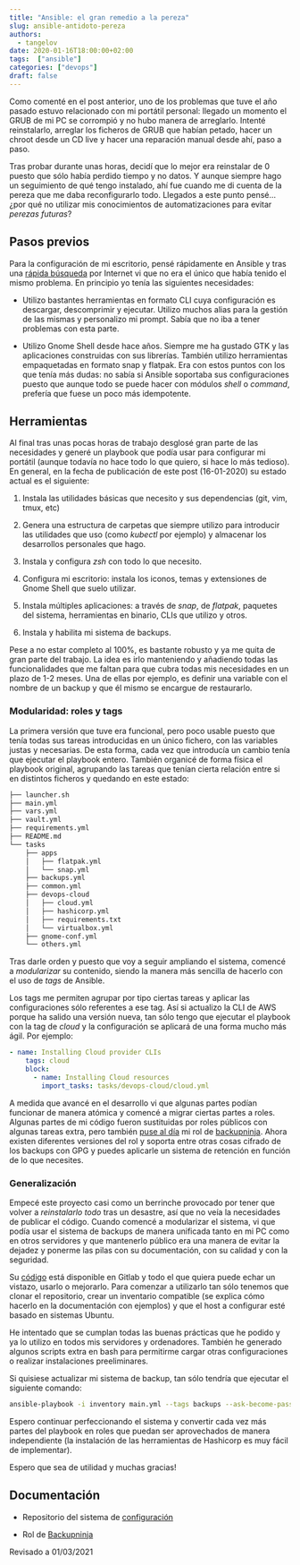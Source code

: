 ```yaml
---
title: "Ansible: el gran remedio a la pereza"
slug: ansible-antidoto-pereza
authors:
  - tangelov
date: 2020-01-16T18:00:00+02:00
tags:  ["ansible"]
categories: ["devops"]
draft: false
---
```


Como comenté en el post anterior, uno de los problemas que tuve el año pasado estuvo relacionado con mi portátil personal: llegado un momento el GRUB de mi PC se corrompió y no hubo manera de arreglarlo. Intenté reinstalarlo, arreglar los ficheros de GRUB que habían petado, hacer un chroot desde un CD live y hacer una reparación manual desde ahí, paso a paso.

Tras probar durante unas horas, decidí que lo mejor era reinstalar de 0 puesto que sólo había perdido tiempo y no datos. Y aunque siempre hago un seguimiento de qué tengo instalado, ahí fue cuando me di cuenta de la pereza que me daba reconfigurarlo todo. Llegados a este punto pensé... ¿por qué no utilizar mis conocimientos de automatizaciones para evitar _perezas futuras_?

<!--more-->

## Pasos previos
Para la configuración de mi escritorio, pensé rápidamente en Ansible y tras una [rápida búsqueda](https://www.google.com/search?&channel=fs&q=gnome+ansible&ie=utf-8&oe=utf-8) por Internet vi que no era el único que había tenido el mismo problema. En principio yo tenía las siguientes necesidades:

* Utilizo bastantes herramientas en formato CLI cuya configuración es descargar, descomprimir y ejecutar. Utilizo muchos alias para la gestión de las mismas y personalizo mi prompt. Sabía que no iba a tener problemas con esta parte.

* Utilizo Gnome Shell desde hace años. Siempre me ha gustado GTK y las aplicaciones construidas con sus librerías. También utilizo herramientas empaquetadas en formato snap y flatpak. Era con estos puntos con los que tenía más dudas: no sabía si Ansible soportaba sus configuraciones puesto que aunque todo se puede hacer con módulos _shell_ o _command_, prefería que fuese un poco más idempotente.

## Herramientas
Al final tras unas pocas horas de trabajo desglosé gran parte de las necesidades y generé un playbook que podía usar para configurar mi portátil (aunque todavía no hace todo lo que quiero, si hace lo más tedioso). En general, en la fecha de publicación de este post (16-01-2020) su estado actual es el siguiente:

1. Instala las utilidades básicas que necesito y sus dependencias (git, vim, tmux, etc)

2. Genera una estructura de carpetas que siempre utilizo para introducir las utilidades que uso (como _kubectl_ por ejemplo) y almacenar los desarrollos personales que hago.

3. Instala y configura _zsh_ con todo lo que necesito.

4. Configura mi escritorio: instala los iconos, temas y extensiones de Gnome Shell que suelo utilizar.

5. Instala múltiples aplicaciones: a través de _snap_, de _flatpak_, paquetes del sistema, herramientas en binario, CLIs que utilizo y otros.

6. Instala y habilita mi sistema de backups.

Pese a no estar completo al 100%, es bastante robusto y ya me quita de gran parte del trabajo. La idea es irlo manteniendo y añadiendo todas las funcionalidades que me faltan para que cubra todas mis necesidades en un plazo de 1-2 meses. Una de ellas por ejemplo, es definir una variable con el nombre de un backup y que él mismo se encargue de restaurarlo.


### Modularidad: roles y tags
La primera versión que tuve era funcional, pero poco usable puesto que tenía todas sus tareas introducidas en un único fichero, con las variables justas y necesarias. De esta forma, cada vez que introducía un cambio tenía que ejecutar el playbook entero. También organicé de forma física el playbook original, agrupando las tareas que tenían cierta relación entre si en distintos ficheros y quedando en este estado:

```bash
├── launcher.sh
├── main.yml
├── vars.yml
├── vault.yml
├── requirements.yml
├── README.md
└── tasks
    ├── apps
    │   ├── flatpak.yml
    │   └── snap.yml
    ├── backups.yml
    ├── common.yml
    ├── devops-cloud
    │   ├── cloud.yml
    │   ├── hashicorp.yml
    │   ├── requirements.txt
    │   └── virtualbox.yml
    ├── gnome-conf.yml
    └── others.yml
```

Tras darle orden y puesto que voy a seguir ampliando el sistema, comencé a _modularizar_ su contenido, siendo la manera más sencilla de hacerlo con el uso de _tags_ de Ansible.

Los tags me permiten agrupar por tipo ciertas tareas y aplicar las configuraciones sólo referentes a ese tag. Así si actualizo la CLI de AWS porque ha salido una versión nueva, tan sólo tengo que ejecutar el playbook con la tag de _cloud_ y la configuración se aplicará de una forma mucho más ágil. Por ejemplo:

```yaml
- name: Installing Cloud provider CLIs
    tags: cloud
    block:
      - name: Installing Cloud resources
        import_tasks: tasks/devops-cloud/cloud.yml
```

A medida que avancé en el desarrollo vi que algunas partes podían funcionar de manera atómica y comencé a migrar ciertas partes a roles. Algunas partes de mi código fueron sustituidas por roles públicos con algunas tareas extra, pero también [puse al día](https://gitlab.com/tangelov-roles/backupninja) mi rol de [backupninja](https://tangelov.me/posts/ansible-iv.html). Ahora existen diferentes versiones del rol y soporta entre otras cosas cifrado de los backups con GPG y puedes aplicarle un sistema de retención en función de lo que necesites.


### Generalización
Empecé este proyecto casi como un berrinche provocado por tener que volver a _reinstalarlo todo_ tras un desastre, así que no veía la necesidades de publicar el código. Cuando comencé a modularizar el sistema, vi que podía usar el sistema de backups de manera unificada tanto en mi PC como en otros servidores y que mantenerlo público era una manera de evitar la dejadez y ponerme las pilas con su documentación, con su calidad y con la seguridad.

Su [código](https://gitlab.com/tangelov/configuration) está disponible en Gitlab y todo el que quiera puede echar un vistazo, usarlo o mejorarlo. Para comenzar a utilizarlo tan sólo tenemos que clonar el repositorio, crear un inventario compatible (se explica cómo hacerlo en la documentación con ejemplos) y que el host a configurar esté basado en sistemas Ubuntu.

He intentado que se cumplan todas las buenas prácticas que he podido y ya lo utilizo en todos mis servidores y ordenadores. También he generado algunos scripts extra en bash para permitirme cargar otras configuraciones o realizar instalaciones preeliminares.

Si quisiese actualizar mi sistema de backup, tan sólo tendría que ejecutar el siguiente comando:

```bash
ansible-playbook -i inventory main.yml --tags backups --ask-become-pass --ask-vault-pass --limit=localhost
```

Espero continuar perfeccionando el sistema y convertir cada vez más partes del playbook en roles que puedan ser aprovechados de manera independiente (la instalación de las herramientas de Hashicorp es muy fácil de implementar).

Espero que sea de utilidad y muchas gracias!


## Documentación

* Repositorio del sistema de [configuración](https://gitlab.com/tangelov/configuration)

* Rol de [Backupninja](https://gitlab.com/tangelov-roles/backupninja)


Revisado a 01/03/2021
